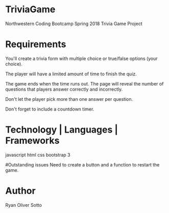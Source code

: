 # TriviaGame
Northwestern Coding Bootcamp Spring 2018 Trivia Game Project

# Requirements
You'll create a trivia form with multiple choice or true/false options (your choice).

The player will have a limited amount of time to finish the quiz. 

The game ends when the time runs out. The page will reveal the number of questions that players answer correctly and incorrectly.

Don't let the player pick more than one answer per question.

Don't forget to include a countdown timer.

# Technology | Languages | Frameworks
javascript
html
css
bootstrap 3


#Outstanding issues
Need to create a button and a function to restart the game.

# Author
Ryan Oliver Sotto 

